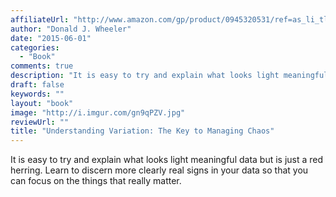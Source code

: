 ```yaml
---
affiliateUrl: "http://www.amazon.com/gp/product/0945320531/ref=as_li_tl?ie=UTF8&camp=1789&creative=390957&creativeASIN=0945320531&linkCode=as2&tag=jaktre-20&linkId=GVXOSJLSSEWMHTOH"
author: "Donald J. Wheeler"
date: "2015-06-01"
categories:
  - "Book"
comments: true
description: "It is easy to try and explain what looks light meaningful data but is just a red herring.  Learn to discern more clearly real signs in your data so th"
draft: false
keywords: ""
layout: "book"
image: "http://i.imgur.com/gn9qPZV.jpg"
reviewUrl: ""
title: "Understanding Variation: The Key to Managing Chaos"
---
```


It is easy to try and explain what looks light meaningful data but is just a red herring.  Learn to discern more clearly real signs in your data so that you can focus on the things that really matter.
